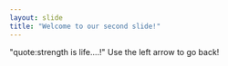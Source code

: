 ```yaml
---
layout: slide
title: "Welcome to our second slide!"
---
```

"quote:strength is life....!"
Use the left arrow to go back!
